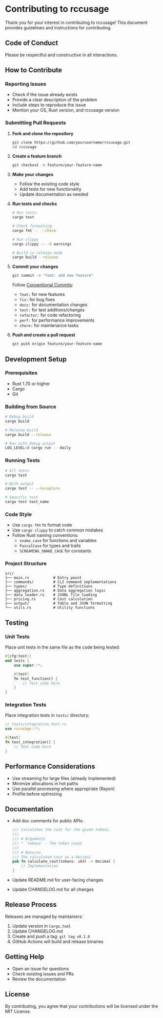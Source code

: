 # Contributing to rccusage

Thank you for your interest in contributing to rccusage! This document provides guidelines and instructions for contributing.

## Code of Conduct

Please be respectful and constructive in all interactions.

## How to Contribute

### Reporting Issues

- Check if the issue already exists
- Provide a clear description of the problem
- Include steps to reproduce the issue
- Mention your OS, Rust version, and rccusage version

### Submitting Pull Requests

1. **Fork and clone the repository**
   ```bash
   git clone https://github.com/yourusername/rccusage.git
   cd rccusage
   ```

2. **Create a feature branch**
   ```bash
   git checkout -b feature/your-feature-name
   ```

3. **Make your changes**
   - Follow the existing code style
   - Add tests for new functionality
   - Update documentation as needed

4. **Run tests and checks**
   ```bash
   # Run tests
   cargo test

   # Check formatting
   cargo fmt -- --check

   # Run clippy
   cargo clippy -- -D warnings

   # Build in release mode
   cargo build --release
   ```

5. **Commit your changes**
   ```bash
   git commit -m "feat: add new feature"
   ```
   Follow [Conventional Commits](https://www.conventionalcommits.org/):
   - `feat:` for new features
   - `fix:` for bug fixes
   - `docs:` for documentation changes
   - `test:` for test additions/changes
   - `refactor:` for code refactoring
   - `perf:` for performance improvements
   - `chore:` for maintenance tasks

6. **Push and create a pull request**
   ```bash
   git push origin feature/your-feature-name
   ```

## Development Setup

### Prerequisites

- Rust 1.70 or higher
- Cargo
- Git

### Building from Source

```bash
# Debug build
cargo build

# Release build
cargo build --release

# Run with debug output
LOG_LEVEL=3 cargo run -- daily
```

### Running Tests

```bash
# All tests
cargo test

# With output
cargo test -- --nocapture

# Specific test
cargo test test_name
```

### Code Style

- Use `cargo fmt` to format code
- Use `cargo clippy` to catch common mistakes
- Follow Rust naming conventions:
  - `snake_case` for functions and variables
  - `PascalCase` for types and traits
  - `SCREAMING_SNAKE_CASE` for constants

### Project Structure

```
src/
├── main.rs           # Entry point
├── commands/         # CLI command implementations
├── types/            # Type definitions
├── aggregation.rs    # Data aggregation logic
├── data_loader.rs    # JSONL file loading
├── pricing.rs        # Cost calculation
├── output/           # Table and JSON formatting
└── utils.rs          # Utility functions
```

## Testing

### Unit Tests

Place unit tests in the same file as the code being tested:

```rust
#[cfg(test)]
mod tests {
    use super::*;

    #[test]
    fn test_function() {
        // Test code here
    }
}
```

### Integration Tests

Place integration tests in `tests/` directory:

```rust
// tests/integration_test.rs
use rccusage::*;

#[test]
fn test_integration() {
    // Test code here
}
```

## Performance Considerations

- Use streaming for large files (already implemented)
- Minimize allocations in hot paths
- Use parallel processing where appropriate (Rayon)
- Profile before optimizing

## Documentation

- Add doc comments for public APIs:
  ```rust
  /// Calculates the cost for the given tokens.
  ///
  /// # Arguments
  /// * `tokens` - The token count
  ///
  /// # Returns
  /// The calculated cost as a Decimal
  pub fn calculate_cost(tokens: u64) -> Decimal {
      // Implementation
  }
  ```

- Update README.md for user-facing changes
- Update CHANGELOG.md for all changes

## Release Process

Releases are managed by maintainers:

1. Update version in `Cargo.toml`
2. Update CHANGELOG.md
3. Create and push a tag: `git tag v0.1.0`
4. GitHub Actions will build and release binaries

## Getting Help

- Open an issue for questions
- Check existing issues and PRs
- Review the documentation

## License

By contributing, you agree that your contributions will be licensed under the MIT License.